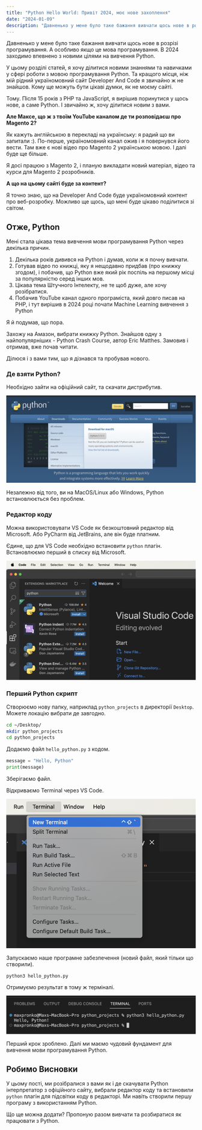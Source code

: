 ```yaml
---
title: "Python Hello World: Привіт 2024, моє нове захоплення"
date: "2024-01-09"
description: "Давненько у мене було таке бажання вивчати щось нове в розрізі програмування. А особливо якщо це мова програмування. В 2024 заходимо впевнено з новими цілями на вивчення Python."
---
```


Давненько у мене було таке бажання вивчати щось нове в розрізі програмування. А особливо якщо це мова програмування. В 2024 заходимо впевнено з новими цілями на вивчення Python.

У цьому розділі статей, я хочу ділитися новими знаннями та навичками у сфері роботи з мовою програмування Python.
Та кращого місця, ніж мій рідний україномовний сайт Developer And Code я звичайно ж не знайшов. Кому ще можуть бути цікаві думки, як не моєму сайті.

Тому. Після 15 років з PHP та JavaScript, я вирішив поринутися y щось нове, а саме Python. І звичайно ж, хочу ділитися новим з вами.

**Але Максе, що ж з твоїм YouTube каналом де ти розповідаєш про Magento 2?**

Як кажуть англійською в перекладі на українську: я радий що ви запитали :). По-перше, україномовний канал ожив і я повернувся його вести. 
Там вже є нові відео про Magento 2 українською мовою. І далі буде ще більше.

Я досі працюю з Magento 2, і планую викладати новий матеріал, відео та курси для Magento 2 розробників.

**А що на цьому сайті буде за контент?**

Я точно знаю, що на Developer And Code буде україномовний контент про веб-розробку. Можливо ще щось, що мені буде цікаво поділитися зі світом.

## Отже, Python
Мені стала цікава тема вивчення мови програмування Python через декілька причин.
1. Декілька років дивився на Python і думав, коли ж я почну вивчати.
2. Готував відео по книжці, яку я нещодавно придбав (про книжку згодом), і побачив, що Python вже який рік поспіль на першому місці за популярністю серед інших мов.
3. Цікава тема Штучного Інтелекту, не те щоб дуже, але хочу розібратися.
4. Побачив YouTube канал одного програміста, який довго писав на PHP, і тут вирішив в 2024 році почати Machine Learning вивчення з Python

Я й подумав, що пора.

Захожу на Амазон, вибрати книжку Python. Знайшов одну з найпопулярніших - Python Crash Course, автор Eric Matthes.
Замовив і отримав, вже почав читати.

Ділюся і з вами тим, що я дізнався та пробував нового.

### Де взяти Python?

Необхідно зайти на офіційний сайт, та скачати дистрибутив.

![Python.org](python-download.png)

Незалежно від того, ви на MacOS/Linux або Windows, Python встановлюється без проблем.

### Редактор коду

Можна використовувати VS Code як безкоштовний редактор від Microsoft. 
Або PyCharm від JetBrains, але він буде платним.

Єдине, що для VS Code необхідно встановити `python` плагін. Встановлюємо перший в списку від Microsoft.

![Python Плагін для VS Code](vs-code-extensions.png)

### Перший Python скрипт

Створюємо нову папку, наприклад `python_projects` в директорії `Desktop`. Можете локацію вибрати де завгодно.

```bash
cd ~/Desktop/
mkdir python_projects
cd python_projects
```

Додаємо файл `hello_python.py` з кодом.

```python
message = "Hello, Python"
print(message)
```
Зберігаємо файл.

Відкриваємо Terminal через VS Code.

![vs-code-terminal](vs-code-terminal.png)

Запускаємо наше програмне забезпечення (новий файл, який тільки що створили).

```bash
python3 hello_python.py
```

Отримуємо результат в тому ж терміналі.

![hello-world](hello-world.png)

Перший крок зроблено. Далі ми маємо чудовий фундамент для вивчення мови програмування Python.

## Робимо Висновки

У цьому пості, ми розібралися з вами як і де скачувати Python інтерпретатор з офіційного сайту, вибрали редактор коду та встановили `python` плагін для підсвітки коду в редакторі. Ми навіть створили першу програму з використанням Python.

Що ще можна додати? Пропоную разом вивчати та розбиратися як працювати з Python.
